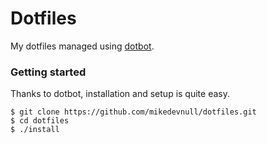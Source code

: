 # Dotfiles

 My dotfiles managed using [dotbot](https://github.com/anishathalye/dotbot).


 ### Getting started

Thanks to dotbot, installation and setup is quite easy.

```
$ git clone https://github.com/mikedevnull/dotfiles.git
$ cd dotfiles
$ ./install
```
